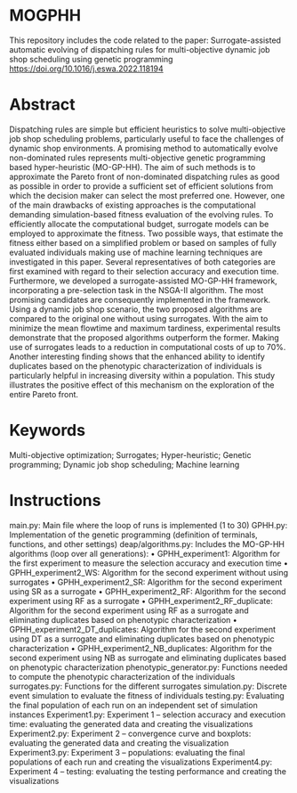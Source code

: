 # MOGPHH
This repository includes the code related to the paper:
Surrogate-assisted automatic evolving of dispatching rules for multi-objective dynamic job shop scheduling using genetic programming
https://doi.org/10.1016/j.eswa.2022.118194

# Abstract
Dispatching rules are simple but efficient heuristics to solve multi-objective job shop scheduling problems, particularly useful to face the challenges of dynamic shop environments. A promising method to automatically evolve non-dominated rules represents multi-objective genetic programming based hyper-heuristic (MO-GP-HH). The aim of such methods is to approximate the Pareto front of non-dominated dispatching rules as good as possible in order to provide a sufficient set of efficient solutions from which the decision maker can select the most preferred one. However, one of the main drawbacks of existing approaches is the computational demanding simulation-based fitness evaluation of the evolving rules. To efficiently allocate the computational budget, surrogate models can be employed to approximate the fitness. Two possible ways, that estimate the fitness either based on a simplified problem or based on samples of fully evaluated individuals making use of machine learning techniques are investigated in this paper. Several representatives of both categories are first examined with regard to their selection accuracy and execution time. Furthermore, we developed a surrogate-assisted MO-GP-HH framework, incorporating a pre-selection task in the NSGA-II algorithm. The most promising candidates are consequently implemented in the framework. Using a dynamic job shop scenario, the two proposed algorithms are compared to the original one without using surrogates. With the aim to minimize the mean flowtime and maximum tardiness, experimental results demonstrate that the proposed algorithms outperform the former. Making use of surrogates leads to a reduction in computational costs of up to 70%. Another interesting finding shows that the enhanced ability to identify duplicates based on the phenotypic characterization of individuals is particularly helpful in increasing diversity within a population. This study illustrates the positive effect of this mechanism on the exploration of the entire Pareto front.

# Keywords
Multi-objective optimization; Surrogates; Hyper-heuristic; Genetic programming; Dynamic job shop scheduling; Machine learning

# Instructions
main.py:	                          Main file where the loop of runs is implemented (1 to 30)
GPHH.py:	                          Implementation of the genetic programming (definition of terminals, functions, and other settings)
deap/algorithms.py:	                Includes the MO-GP-HH algorithms (loop over all generations):
•	GPHH_experiment1:                 Algorithm for the first experiment to measure the selection accuracy and execution time
•	GPHH_experiment2_WS:              Algorithm for the second experiment without using surrogates
•	GPHH_experiment2_SR:              Algorithm for the second experiment using SR as a surrogate
•	GPHH_experiment2_RF:              Algorithm for the second experiment using RF as a surrogate
•	GPHH_experiment2_RF_duplicate:    Algorithm for the second experiment using RF as a surrogate and eliminating duplicates based on phenotypic characterization
•	GPHH_experiment2_DT_duplicates:   Algorithm for the second experiment using DT as a surrogate and eliminating duplicates based on phenotypic characterization
•	GPHH_experiment2_NB_duplicates:   Algorithm for the second experiment using NB as surrogate and eliminating duplicates based on phenotypic characterization
phenotypic_generator.py:	          Functions needed to compute the phenotypic characterization of the individuals
surrogates.py:	                    Functions for the different surrogates
simulation.py:	                    Discrete event simulation to evaluate the fitness of individuals
testing.py:	                        Evaluating the final population of each run on an independent set of simulation instances
Experiment1.py:	                    Experiment 1 – selection accuracy and execution time: evaluating the generated data and creating the visualizations
Experiment2.py:	                    Experiment 2 – convergence curve and boxplots: evaluating the generated data and creating the visualization
Experiment3.py:	                    Experiment 3 – populations: evaluating the final populations of each run and creating the visualizations
Experiment4.py:	                    Experiment 4 – testing: evaluating the testing performance and creating the visualizations
